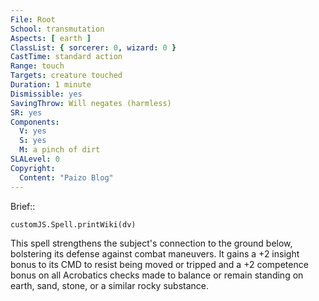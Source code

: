 ```yaml
---
File: Root
School: transmutation
Aspects: [ earth ]
ClassList: { sorcerer: 0, wizard: 0 }
CastTime: standard action
Range: touch
Targets: creature touched
Duration: 1 minute
Dismissible: yes
SavingThrow: Will negates (harmless)
SR: yes
Components:
  V: yes
  S: yes
  M: a pinch of dirt
SLALevel: 0
Copyright:
  Content: "Paizo Blog"
---
```

Brief:: 

```dataviewjs
customJS.Spell.printWiki(dv)
```

This spell strengthens the subject's connection to the ground below, bolstering its defense against combat maneuvers. It gains a +2 insight bonus to its CMD to resist being moved or tripped and a +2 competence bonus on all Acrobatics checks made to balance or remain standing on earth, sand, stone, or a similar rocky substance.
